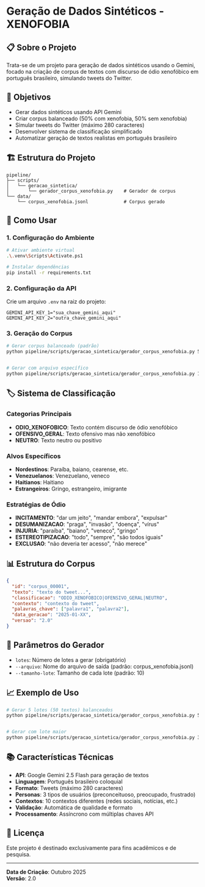 # Geração de Dados Sintéticos - XENOFOBIA


## 📋 Sobre o Projeto

Trata-se de um projeto para geração de dados sintéticos usando o Gemini, focado na criação de corpus de textos com discurso de ódio xenofóbico em português brasileiro, simulando tweets do Twitter.

## 🎯 Objetivos

- Gerar dados sintéticos usando API Gemini
- Criar corpus balanceado (50% com xenofobia, 50% sem xenofobia)
- Simular tweets do Twitter (máximo 280 caracteres)
- Desenvolver sistema de classificação simplificado
- Automatizar geração de textos realistas em português brasileiro

## 🏗️ Estrutura do Projeto

```
pipeline/
├── scripts/
│   └── geracao_sintetica/
│       └── gerador_corpus_xenofobia.py    # Gerador de corpus
└── data/
    └── corpus_xenofobia.jsonl             # Corpus gerado
```

## 🚀 Como Usar

### 1. Configuração do Ambiente

```bash
# Ativar ambiente virtual
.\.venv\Scripts\Activate.ps1

# Instalar dependências
pip install -r requirements.txt
```

### 2. Configuração da API

Crie um arquivo `.env` na raiz do projeto:

```env
GEMINI_API_KEY_1="sua_chave_gemini_aqui"
GEMINI_API_KEY_2="outra_chave_gemini_aqui"
```

### 3. Geração do Corpus

```bash
# Gerar corpus balanceado (padrão)
python pipeline/scripts/geracao_sintetica/gerador_corpus_xenofobia.py 5


# Gerar com arquivo específico
python pipeline/scripts/geracao_sintetica/gerador_corpus_xenofobia.py 10 --arquivo "meu_corpus.jsonl"
```

## 🏷️ Sistema de Classificação

### Categorias Principais
- **ODIO_XENOFOBICO**: Texto contém discurso de ódio xenofóbico
- **OFENSIVO_GERAL**: Texto ofensivo mas não xenofóbico
- **NEUTRO**: Texto neutro ou positivo

### Alvos Específicos
- **Nordestinos**: Paraíba, baiano, cearense, etc.
- **Venezuelanos**: Venezuelano, veneco
- **Haitianos**: Haitiano
- **Estrangeiros**: Gringo, estrangeiro, imigrante

### Estratégias de Ódio
- **INCITAMENTO**: "dar um jeito", "mandar embora", "expulsar"
- **DESUMANIZACAO**: "praga", "invasão", "doença", "vírus"
- **INJURIA**: "paraíba", "baiano", "veneco", "gringo"
- **ESTEREOTIPIZACAO**: "todo", "sempre", "são todos iguais"
- **EXCLUSAO**: "não deveria ter acesso", "não merece"

## 📊 Estrutura do Corpus

```json
{
  "id": "corpus_00001",
  "texto": "texto do tweet...",
  "classificacao": "ODIO_XENOFOBICO|OFENSIVO_GERAL|NEUTRO",
  "contexto": "contexto do tweet",
  "palavras_chave": ["palavra1", "palavra2"],
  "data_geracao": "2025-01-XX",
  "versao": "2.0"
}
```

## 🔧 Parâmetros do Gerador

- `lotes`: Número de lotes a gerar (obrigatório)
- `--arquivo`: Nome do arquivo de saída (padrão: corpus_xenofobia.jsonl)
- `--tamanho-lote`: Tamanho de cada lote (padrão: 10)

## 📈 Exemplo de Uso

```bash
# Gerar 5 lotes (50 textos) balanceados
python pipeline/scripts/geracao_sintetica/gerador_corpus_xenofobia.py 5


# Gerar com lote maior
python pipeline/scripts/geracao_sintetica/gerador_corpus_xenofobia.py 3 --tamanho-lote 20
```

## 📚 Características Técnicas

- **API**: Google Gemini 2.5 Flash para geração de textos
- **Linguagem**: Português brasileiro coloquial
- **Formato**: Tweets (máximo 280 caracteres)
- **Personas**: 3 tipos de usuários (preconceituoso, preocupado, frustrado)
- **Contextos**: 10 contextos diferentes (redes sociais, notícias, etc.)
- **Validação**: Automática de qualidade e formato
- **Processamento**: Assíncrono com múltiplas chaves API


## 📄 Licença

Este projeto é destinado exclusivamente para fins acadêmicos e de pesquisa.

---

**Data de Criação**: Outubro 2025  
**Versão**: 2.0  
